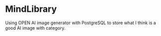 # MindLibrary
Using OPEN AI image generator with PostgreSQL to store what I think is a good AI image with category.
